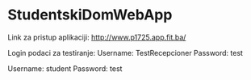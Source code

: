 # StudentskiDomWebApp

Link za pristup aplikaciji: http://www.p1725.app.fit.ba/

Login podaci za testiranje:
Username: TestRecepcioner
Password: test

Username: student
Password: test
